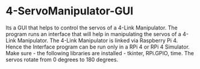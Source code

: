 # 4-ServoManipulator-GUI
Its a GUI that helps to control the servos of a 4-Link Manipulator.
The program runs an interface that will help in manipulating the servos of a 4-Link Manipulator.
The 4-Link Manipulator is linked via Raspberry Pi 4. Hence the Interface program can be run only in a RPi 4 or RPi 4 Simulator.
Make sure - the following libraries are installed - tkinter, RPi.GPIO, time.
The servos rotate from 0 degrees to 180 degrees.
